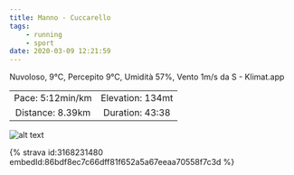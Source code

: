 ```yaml
---
title: Manno - Cuccarello
tags:
	- running
	- sport
date: 2020-03-09 12:21:59
---
```

Nuvoloso, 9°C, Percepito 9°C, Umidità 57%, Vento 1m/s da S - Klimat.app

| | |
| :-: | :-: |
| Pace: 5:12min/km | Elevation: 134mt |
| Distance: 8.39km | Duration: 43:38 |



![alt text](/images/2020/20200309-activity-map.png "map")


{% strava id:3168231480 embedId:86bdf8ec7c66dff81f652a5a67eeaa70558f7c3d %}